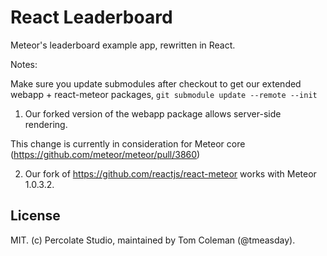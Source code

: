 # React Leaderboard

Meteor's leaderboard example app, rewritten in React.

Notes:

Make sure you update submodules after checkout to get our extended webapp + react-meteor packages, `git submodule update --remote --init`


1. Our forked version of the webapp package allows server-side rendering.

  This change is currently in consideration for Meteor core (https://github.com/meteor/meteor/pull/3860)

2. Our fork of https://github.com/reactjs/react-meteor works with Meteor 1.0.3.2.

## License 

MIT. (c) Percolate Studio, maintained by Tom Coleman (@tmeasday).
